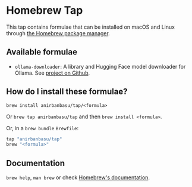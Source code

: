 # Homebrew Tap

This tap contains formulae that can be installed on macOS and Linux through [the Homebrew package manager](https://brew.sh/).

## Available formulae

- `ollama-downloader`: A library and Hugging Face model downloader for Ollama. See [project on Github](https://github.com/anirbanbasu/ollama-downloader).

## How do I install these formulae?

`brew install anirbanbasu/tap/<formula>`

Or `brew tap anirbanbasu/tap` and then `brew install <formula>`.

Or, in a `brew bundle` `Brewfile`:

```ruby
tap "anirbanbasu/tap"
brew "<formula>"
```

## Documentation

`brew help`, `man brew` or check [Homebrew's documentation](https://docs.brew.sh).

